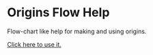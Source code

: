 # Origins Flow Help

Flow-chart like help for making and using origins.

[Click here to use it.](https://xmgzx.github.io/apps/origin-creator/help)